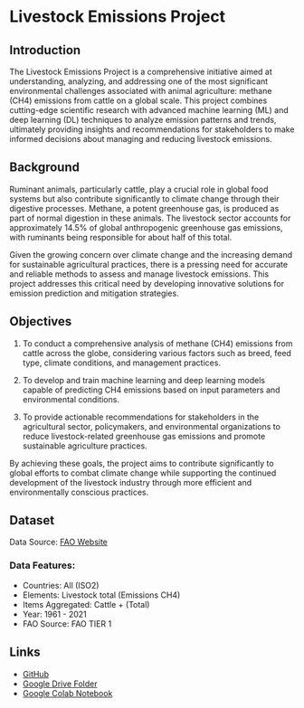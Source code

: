 # Livestock Emissions Project

## Introduction

The Livestock Emissions Project is a comprehensive initiative aimed at understanding, analyzing, and addressing one of the most significant environmental challenges associated with animal agriculture: methane (CH4) emissions from cattle on a global scale. This project combines cutting-edge scientific research with advanced machine learning (ML) and deep learning (DL) techniques to analyze emission patterns and trends, ultimately providing insights and recommendations for stakeholders to make informed decisions about managing and reducing livestock emissions.


## Background

Ruminant animals, particularly cattle, play a crucial role in global food systems but also contribute significantly to climate change through their digestive processes. Methane, a potent greenhouse gas, is produced as part of normal digestion in these animals. The livestock sector accounts for approximately 14.5% of global anthropogenic greenhouse gas emissions, with ruminants being responsible for about half of this total.

Given the growing concern over climate change and the increasing demand for sustainable agricultural practices, there is a pressing need for accurate and reliable methods to assess and manage livestock emissions. This project addresses this critical need by developing innovative solutions for emission prediction and mitigation strategies.


## Objectives

1. To conduct a comprehensive analysis of methane (CH4) emissions from cattle across the globe, considering various factors such as breed, feed type, climate conditions, and management practices.

2. To develop and train machine learning and deep learning models capable of predicting CH4 emissions based on input parameters and environmental conditions.

3. To provide actionable recommendations for stakeholders in the agricultural sector, policymakers, and environmental organizations to reduce livestock-related greenhouse gas emissions and promote sustainable agriculture practices.

By achieving these goals, the project aims to contribute significantly to global efforts to combat climate change while supporting the continued development of the livestock industry through more efficient and environmentally conscious practices.


## Dataset
Data Source: [FAO Website](https://www.fao.org/faostat/en/#data/GLE)


### Data Features:
- Countries: All (ISO2)
- Elements: Livestock total (Emissions CH4) 
- Items Aggregated: Cattle + (Total) 
- Year: 1961 - 2021
- FAO Source: FAO TIER 1 


## Links
- [GitHub](https://github.com/yusufokunlola/Livestock_Emissions)
- [Google Drive Folder](https://drive.google.com/drive/folders/1sQ-lBADqbNadsi9QJCHR9ptA6fWX705A)
- [Google Colab Notebook](https://drive.google.com/drive/folders/1sQ-lBADqbNadsi9QJCHR9ptA6fWX705A)
